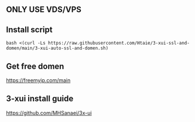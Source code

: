 ## ONLY USE VDS/VPS

## Install script
```
bash <(curl -Ls https://raw.githubusercontent.com/Htaie/3-xui-ssl-and-domen/main/3-xui-auto-ssl-and-domen.sh)
```

## Get free domen
https://freemyip.com/main

## 3-xui install guide 
https://github.com/MHSanaei/3x-ui

